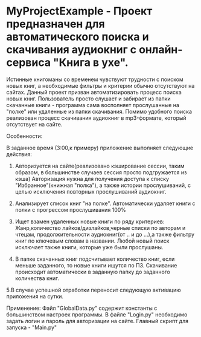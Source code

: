 # MyProjectExample - Проект предназначен для автоматического поиска и скачивания аудиокниг с онлайн-сервиса "Книга в ухе".
  Истинные книгоманы со временем чувствуют трудности с поиском новых книг, а необходимые фильтры и критерии обычно отсутствуют на сайтах.
Данный проект призван автоматизировать процесс поиска новых книг. Пользователь просто слушает и забирает из папки скачанные книги - программа сама восполняет прослушанные на "полке" или удаленные из папки скачивания. Помимо удобного поиска реализован процесс скачивания
аудиокниг в mp3-формате, который отсутствует на сайте.

Особенности:

В заданное время (3:00,к примеру) приложение выполняет следующие действия:

1. Авторизуется на сайте(реализовано кэширование сессии, таким образом, в большинстве случаев сессия просто подгружается из кэша)
  Авторизация нужна для получения доступа к списку "Избранное"(книжная "полка"), а также истории прослушиваний, с целью исключения
  повторных прослушиваний аудиокниг.

2. Анализирует список книг "на полке". Автоматически удаляет книги с полки с прогрессом прослушивания 100%

3. Ищет взамен удаленных новые книги по ряду критериев: Жанр,количество лайков/дизлайков,черные списки по авторам и чтецам,
   продолжительности аудиокниг(от .. и до ...),а также фильтру книг по ключевым словам в названии. Любой новый поиск исключает также
   книги, которые уже были прослушаны.
   
4. В папке скачанных книг подсчитывает количество книг, если меньше заданного, то новые книги ищутся по П3. Скачивание происходит автоматически в заданную папку до заданного количества книг.

5.В случае успешной отработки  переносит следующую активацию приложения на сутки.

Применение:
Файл "GlobalData.py" содержит константы с большинством настроек программы. В файле "Login.py" необходимо задать логин и пароль для авторизации на сайте.
Главный скрипт для запуска - "Main.py"
